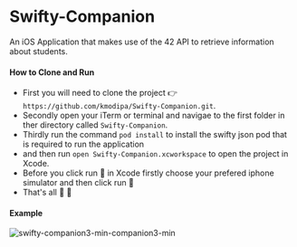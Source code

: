 # Swifty-Companion
An iOS Application that makes use of the 42 API to retrieve information about students.

#### How to Clone and Run

- First you will need to clone the project :point_right: `https://github.com/kmodipa/Swifty-Companion.git`.
- Secondly open your iTerm or terminal and navigae to the first folder in ther directory called `Swifty-Companion`.
- Thirdly run the command `pod install` to install the swifty json pod that is required to run the application
- and then run `open Swifty-Companion.xcworkspace` to open the project in Xcode.
- Before you click run :running: in Xcode firstly choose your prefered iphone simulator and then click run :running:
- That's all 💁 :information_desk_person:

#### Example
![![swifty-companion3-min](https://user-images.githubusercontent.com/18338191/52899589-54713f80-31f4-11e9-96b7-4b8482265081.gif)-companion3-min](https://user-images.githubusercontent.com/18338191/52899589-54713f80-31f4-11e9-96b7-4b8482265081.gif)
